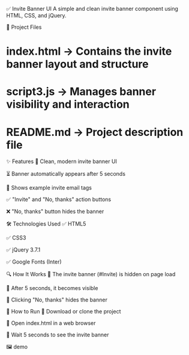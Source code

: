 ✅ Invite Banner UI
A simple and clean invite banner component using HTML, CSS, and jQuery.

📁 Project Files
# index.html → Contains the invite banner layout and structure

# script3.js → Manages banner visibility and interaction

# README.md → Project description file


✨ Features
🎯 Clean, modern invite banner UI

⏳ Banner automatically appears after 5 seconds

🙋 Shows example invite email tags

✅ "Invite" and "No, thanks" action buttons

❌ "No, thanks" button hides the banner


🛠️ Technologies Used
✅ HTML5

✅ CSS3

✅ jQuery 3.7.1

✅ Google Fonts (Inter)


🔍 How It Works
🔹 The invite banner (#Invite) is hidden on page load

🔹 After 5 seconds, it becomes visible

🔹 Clicking "No, thanks" hides the banner


🚀 How to Run
🔸 Download or clone the project

🔸 Open index.html in a web browser

🔸 Wait 5 seconds to see the invite banner

🖼️ demo
